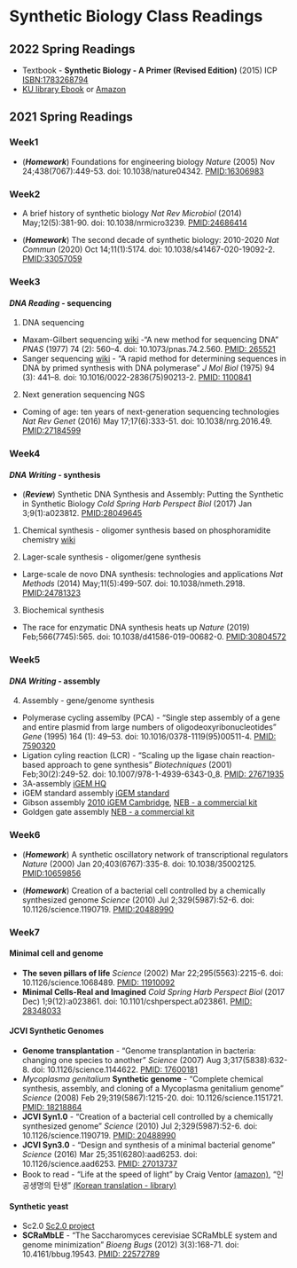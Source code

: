 Synthetic Biology Class Readings
================
## 2022 Spring Readings
  - Textbook - **Synthetic Biology - A Primer (Revised Edition)** (2015) ICP <ISBN:1783268794>
  - [KU library
    Ebook](https://library.korea.ac.kr/datause/ebook/ebook-search-a/?fi1=&q1=synthetic%20biology%20a%20primer)
    or
    [Amazon](https://www.amazon.com/Synthetic-Biology-Revised-Geoff-Baldwin/dp/1783268794)
    

## 2021 Spring Readings


### Week1

  - (***Homework***) Foundations for engineering biology *Nature* (2005)
    Nov 24;438(7067):449-53. doi: 10.1038/nature04342.
    [PMID:16306983](https://pubmed.ncbi.nlm.nih.gov/16306983/)

### Week2

  - A brief history of synthetic biology *Nat Rev Microbiol* (2014)
    May;12(5):381-90. doi: 10.1038/nrmicro3239.
    [PMID:24686414](https://pubmed.ncbi.nlm.nih.gov/24686414/)

  - (***Homework***) The second decade of synthetic biology: 2010-2020
    *Nat Commun* (2020) Oct 14;11(1):5174. doi:
    10.1038/s41467-020-19092-2.
    [PMID:33057059](https://pubmed.ncbi.nlm.nih.gov/33057059/)

### Week3

#### *DNA Reading* - sequencing

1.  DNA sequencing

<!-- end list -->

  - Maxam-Gilbert sequencing
    [wiki](https://en.wikipedia.org/wiki/Maxam%E2%80%93Gilbert_sequencing)
    -“A new method for sequencing DNA” *PNAS* (1977) 74 (2): 560–4. doi:
    10.1073/pnas.74.2.560.
    [PMID: 265521](https://pubmed.ncbi.nlm.nih.gov/265521)
  - Sanger sequencing
    [wiki](https://en.wikipedia.org/wiki/Sanger_sequencing) - “A rapid
    method for determining sequences in DNA by primed synthesis with DNA
    polymerase” *J Mol Biol* (1975) 94 (3): 441–8. doi:
    10.1016/0022-2836(75)90213-2.
    [PMID: 1100841](https://pubmed.ncbi.nlm.nih.gov/1100841)

<!-- end list -->

2.  Next generation sequencing NGS

<!-- end list -->

  - Coming of age: ten years of next-generation sequencing technologies
    *Nat Rev Genet* (2016) May 17;17(6):333-51. doi:
    10.1038/nrg.2016.49.
    [PMID:27184599](https://pubmed.ncbi.nlm.nih.gov/27184599/)

### Week4

#### *DNA Writing* - synthesis

  - (***Review***) Synthetic DNA Synthesis and Assembly: Putting the
    Synthetic in Synthetic Biology *Cold Spring Harb Perspect Biol*
    (2017) Jan 3;9(1):a023812.
    [PMID:28049645](https://pubmed.ncbi.nlm.nih.gov/28049645/)

<!-- end list -->

1.  Chemical synthesis - oligomer synthesis based on phosphoramidite
    chemistry
    [wiki](https://en.wikipedia.org/wiki/Oligonucleotide_synthesis)

2.  Lager-scale synthesis - oligomer/gene synthesis

<!-- end list -->

  - Large-scale de novo DNA synthesis: technologies and applications
    *Nat Methods* (2014) May;11(5):499-507. doi: 10.1038/nmeth.2918.
    [PMID:24781323](https://pubmed.ncbi.nlm.nih.gov/24781323/)

<!-- end list -->

3.  Biochemical synthesis

<!-- end list -->

  - The race for enzymatic DNA synthesis heats up *Nature* (2019)
    Feb;566(7745):565. doi: 10.1038/d41586-019-00682-0.
    [PMID:30804572](https://pubmed.ncbi.nlm.nih.gov/30804572/)

### Week5

#### *DNA Writing* - assembly

4.  Assembly - gene/genome synthesis

<!-- end list -->

  - Polymerase cycling assemlby (PCA) - “Single step assembly of a gene
    and entire plasmid from large numbers of oligodeoxyribonucleotides”
    *Gene* (1995) 164 (1): 49–53. doi: 10.1016/0378-1119(95)00511-4.
    [PMID: 7590320](https://pubmed.ncbi.nlm.nih.gov/7590320)
  - Ligation cyling reaction (LCR) - “Scaling up the ligase chain
    reaction-based approach to gene synthesis” *Biotechniques* (2001)
    Feb;30(2):249-52. doi: 10.1007/978-1-4939-6343-0\_8.
    [PMID: 27671935](https://pubmed.ncbi.nlm.nih.gov/27671935/)
  - 3A-assembly [iGEM HQ](http://parts.igem.org/Assembly:3A_Assembly)
  - iGEM standard assembly [iGEM
    standard](http://parts.igem.org/Help:Assembly)
  - Gibson assembly [2010 iGEM
    Cambridge](http://2010.igem.org/Team:Cambridge/Gibson/Introduction),
    [NEB - a commercial
    kit](https://international.neb.com/applications/cloning-and-synthetic-biology/dna-assembly-and-cloning/gibson-assembly)
  - Goldgen gate assembly [NEB - a commercial
    kit](https://international.neb.com/applications/cloning-and-synthetic-biology/dna-assembly-and-cloning/golden-gate-assembly)

### Week6

  - (***Homework***) A synthetic oscillatory network of transcriptional
    regulators *Nature* (2000) Jan 20;403(6767):335-8. doi:
    10.1038/35002125.
    [PMID:10659856](https://pubmed.ncbi.nlm.nih.gov/10659856/)

  - (***Homework***) Creation of a bacterial cell controlled by a
    chemically synthesized genome *Science* (2010) Jul 2;329(5987):52-6.
    doi: 10.1126/science.1190719.
    [PMID:20488990](https://pubmed.ncbi.nlm.nih.gov/20488990/)

### Week7

#### Minimal cell and genome

  - **The seven pillars of life** *Science* (2002) Mar
    22;295(5563):2215-6. doi: 10.1126/science.1068489.
    [PMID: 11910092](https://pubmed.ncbi.nlm.nih.gov/11910092/)
  - **Minimal Cells-Real and Imagined** *Cold Spring Harb Perspect Biol*
    (2017 Dec) 1;9(12):a023861. doi: 10.1101/cshperspect.a023861.
    [PMID: 28348033](https://pubmed.ncbi.nlm.nih.gov/28348033/)

#### JCVI Synthetic Genomes

  - **Genome transplantation** - “Genome transplantation in bacteria:
    changing one species to another” *Science* (2007) Aug
    3;317(5838):632-8. doi: 10.1126/science.1144622.
    [PMID: 17600181](https://pubmed.ncbi.nlm.nih.gov/17600181/)
  - *Mycoplasma genitalium* **Synthetic genome** - “Complete chemical
    synthesis, assembly, and cloning of a Mycoplasma genitalium genome”
    *Science* (2008) Feb 29;319(5867):1215-20. doi:
    10.1126/science.1151721.
    [PMID: 18218864](https://pubmed.ncbi.nlm.nih.gov/18218864/)
  - **JCVI Syn1.0** - “Creation of a bacterial cell controlled by a
    chemically synthesized genome” *Science* (2010) Jul
    2;329(5987):52-6. doi: 10.1126/science.1190719.
    [PMID: 20488990](https://pubmed.ncbi.nlm.nih.gov/20488990/)
  - **JCVI Syn3.0** - “Design and synthesis of a minimal bacterial
    genome” *Science* (2016) Mar 25;351(6280):aad6253. doi:
    10.1126/science.aad6253.
    [PMID: 27013737](https://pubmed.ncbi.nlm.nih.gov/27013737/)
  - Book to read - “Life at the speed of light” by Craig Ventor
    [(amazon)](https://www.amazon.com/Life-Speed-Light-Double-Digital-ebook/dp/B00C1N5WRK),
    “인공생명의 탄생” [(Korean translation -
    library)](https://library.korea.ac.kr/main-search-result/?q=%EC%9D%B8%EA%B3%B5%EC%83%9D%EB%AA%85%EC%9D%98+%ED%83%84%EC%83%9D+%3A+%ED%95%A9%EC%84%B1%EC%83%9D%EB%AC%BC%ED%95%99%EC%9D%80+%EC%96%B4%EB%96%BB%EA%B2%8C+%EC%9D%B8%EA%B3%B5%EC%83%9D%EB%AA%85%EC%9D%84+%EB%A7%8C%EB%93%A4%EC%97%88%EB%8A%94%EA%B0%80)

#### Synthetic yeast

  - Sc2.0 [Sc2.0 project](http://syntheticyeast.org/sc2-0/)
  - **SCRaMbLE** - “The Saccharomyces cerevisiae SCRaMbLE system and
    genome minimization” *Bioeng Bugs* (2012) 3(3):168-71. doi:
    10.4161/bbug.19543.
    [PMID: 22572789](https://pubmed.ncbi.nlm.nih.gov/22572789/)
